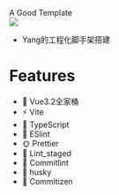 A Good   Template <br/>![](https://img.shields.io/badge/Vue3.2%2BVite%2BTs-%E6%9E%81%E8%87%B4%E7%9A%84%E4%B8%9D%E6%BB%91%E4%BD%93%E9%AA%8C-success) 
- Yang的工程化脚手架搭建
# Features
- 👑 Vue3.2全家桶 
- ⚡️ Vite
- 💎 TypeScript
- 🚥 ESlint
- 🌞 Prettier
- 🎁 Lint_staged
- 🚨 Commitlint
- 🎷 husky
- 🔨 Commitizen

